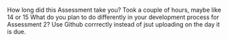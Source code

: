 How long did this Assessment take you?
    Took a couple of hours, maybe like 14 or 15
What do you plan to do differently in your development process for Assessment 2?
    Use Github corrrectly instead of jsut uploading on the day it is due. 